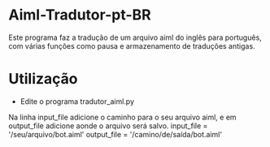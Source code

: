 # Aiml-Tradutor-pt-BR
Este programa faz a tradução de um arquivo aiml do inglês para português, com várias funções como pausa e armazenamento de traduções antigas.

# Utilização
- Edite o programa tradutor_aiml.py

Na linha input_file adicione o caminho para o seu arquivo aiml, e em output_file adicione aonde o arquivo será salvo.
input_file = '/seu/arquivo/bot.aiml'
output_file = '/camino/de/saída/bot.aiml'